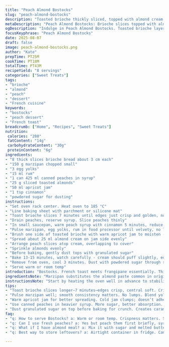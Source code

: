 ```yaml
---
title: "Peach Almond Bostocks"
slug: "peach-almond-bostocks"
description: "Toasted brioche thickly sliced, topped with almond cream and juicy peaches. Uses apricot jam instead of peach syrup for brushing, and substitutes almond paste with marzipan. Egg replaced by an extra yolk. Roasting time adjusted, texture crisps just right. Toast bread first to prevent sogginess. Peach slices simmered in spiced syrup added for depth. A quick whisk of butter and sugar before baking helps bronzing. A light dusting of powdered sugar finishes, bright and sweet."
metaDescription: "Peach Almond Bostocks: Brioche slices topped with almond cream and peaches. Crisp, creamy, full of flavor."
ogDescription: "Indulge in Peach Almond Bostocks. Toasted brioche layered with almond cream and juicy peaches. A treat for any occasion."
focusKeyphrase: "Peach Almond Bostocks"
date: 2025-08-07
draft: false
image: peach-almond-bostocks.png
author: "Kate"
prepTime: PT25M
cookTime: PT18M
totalTime: PT43M
recipeYield: "8 servings"
categories: ["Sweet Treats"]
tags:
- "brioche"
- "almond"
- "peach"
- "dessert"
- "French cuisine"
keywords:
- "bostocks"
- "peach dessert"
- "French toast"
breadcrumb: ["Home", "Recipes", "Sweet Treats"]
nutrition: 
 calories: "280"
 fatContent: "14g"
 carbohydrateContent: "30g"
 proteinContent: "6g"
ingredients:
- "8 thick slices brioche bread about 3 cm each"
- "150 g marzipan chopped small"
- "3 egg yolks"
- "15 ml rum"
- "1 can 425 ml canned peaches in syrup"
- "25 g sliced toasted almonds"
- "50 ml apricot jam"
- "1 tsp cinnamon"
- "powdered sugar for dusting"
instructions:
- "Set oven rack center. Heat oven to 185 °C"
- "Line baking sheet with parchment or silicone mat"
- "Toast brioche slices 7 minutes until edges just crisp and golden, no burning"
- "Drain peaches, reserve syrup. Slice peaches thinly"
- "In small saucepan, warm peach syrup with cinnamon 5 minutes, reduce slightly, then turn off heat"
- "Pulse marzipan, egg yolks, rum in food processor until velvety, no lumps remain"
- "Brush one side of toasted brioche with warm apricot jam to moisten - skip syrup for less sogginess"
- "Spread about 25 ml almond cream on jam side evenly"
- "Arrange peach slices atop cream, overlapping to cover"
- "Sprinkle almonds evenly"
- "Before baking, gently dust tops with granulated sugar"
- "Bake 13-15 minutes, watch carefully - cream should puff slightly, edges golden brown and bubbly"
- "Remove from oven, cool 3 minutes. Dust with powdered sugar through sieve"
- "Serve warm or room temp"
introduction: "Bostocks. French toast meets frangipane essentially. Think sturdy brioche, sliced thick – no flimsy crumbs here, or it turns mushy. Toast first. Why? Prevents soggy disaster under wet toppings. Almond cream here skips traditional almond paste for marzipan which lends more bold flavor and a smoother mouthfeel. Egg yolks only; whites dry out the custard. Rum adds aromatic depth but flavor is subtle enough to not overpower peaches. Peaches simmered with cinnamon in syrup develop complexity, lightly spiced warmth that cuts sweet richness. Apricot jam replaces peach syrup for brushing bread – sticks better, creates barrier to soak. Baking is crucial: watch for golden edges, cream bubbling up. Texture contrast essential. Sprinkle sugar before baking adds caramelized crunch on top. Dust powdered sugar at finish for that clean look. Serve warm. Prepare for aromas to fill kitchen — toasted nuts, cooked fruit, faint rum. No fancy equipment needed, just knife, oven, food processor. Real cook’s dish. Work these building blocks right and bostocks turn out crisp, creamy, fragrant, layered in flavors and textures."
ingredientsNote: "Marzipan substitutes the almond paste common in original versions. More pronounced almond flavor, finer grind. If unavailable, use almond meal mixed with some sugar and butter. Egg yolks instead of whole eggs improve custard richness and prevent wateriness; whites pull moisture out causing dryness and cracking. Apricot jam works better than peach syrup for brushing to ensure bread absorbs moisture evenly but doesn’t collapse. Peaches canned in heavier syrup recommended for added sweetness and texture, drained and gently warmed with cinnamon to create a spiced poaching liquid that flavors peaches and syrup alike. Toasting bread before assembly seals crust, stops sogginess. Sliced almonds toasted separately deepen nutty notes, add crunch. Powdered sugar dusting after baking adds visual contrast and subtle sweetness. If fresh peaches available and ripe, can poach lightly in syrup with cinnamon and vanilla for 5 minutes to mimic canned effect."
instructionsNote: "Start by heating the oven well in advance to stabilize temperature — avoids uneven toasting. Toast bread longer than usual, about 7 minutes, until edges golden but centers still soft. Critical: brush jam warm so it soaks and doesn’t clump or slide off. Almond cream smoothness depends on thorough purée in food processor; no lumps or grainy bits. Egg yolks blend easier if just lightly whisked before combining with marzipan. Peaches sliced thin to distribute flavor without weighing down bread. Spread cream evenly but not thickly—about 25 ml per slice prevents collapsing. Sprinkle raw sugar before baking to caramelize, creates thin brittle layer. Oven time of 13-15 minutes is just enough for cream puffing, browning but not overdrying. Look and smell are best doneness guides. Pull out if edges glow golden and almonds toasted, top bubbling. Cooling a few minutes lets custard set slightly, making slicing easier. Dust sugar at end with fine sieve for delicate finish. Serve soon after or loss of crispness begins. Common errors: under-toasting toast, too thick cream layer, wet toppings applied cold. Work methodically, taste testing each element before assembly."
tips:
- "Toast brioche slices longer—7 minutes—edges crisp, central soft. Critical for preventing sogginess. No dark spots. Look for golden brown."
- "Pulse marzipan well; smooth consistency matters. No lumps. Blend yolks beforehand for easier mixing, better integration. Enhancement on texture."
- "Warm apricot jam for better spreading. Cold jam clumps; doesn’t adhere well. Creates a barrier; prevents sogginess while enhancing flavor."
- "Use canned peaches in heavier syrup. More sugar, better absorption. Drain and warm with cinnamon. Swaps enhance depth, richness of flavor."
- "Dust granulated sugar on top before baking for crunch. Creates caramelized layer. Cool out of oven briefly before adding powdered sugar."
faq:
- "q: How to serve Bostocks? a: Warm or room temp. Crispness matters. Serve soon after dusting sugar. Loss of texture if left too long."
- "q: Can I use fresh peaches? a: Yes but poach them first briefly, syrup required for balance. Canned gives stability for layered flavor."
- "q: What if I have almond meal? a: Mix it with sugar and melted butter. Can use in place of marzipan. Different texture but works."
- "q: Best way to store leftovers? a: Airtight container in fridge. Can freeze for longer. Reheat carefully, avoid sogginess. Pay attention."

---
```

